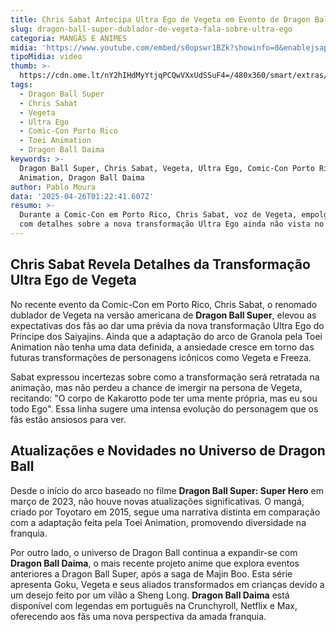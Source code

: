 ```yaml
---
title: Chris Sabat Antecipa Ultra Ego de Vegeta em Evento de Dragon Ball Super
slug: dragon-ball-super-dublador-de-vegeta-fala-sobre-ultra-ego
categoria: MANGÁS E ANIMES
midia: 'https://www.youtube.com/embed/s0opswr1BZk?showinfo=0&enablejsapi=1'
tipoMidia: video
thumb: >-
  https://cdn.ome.lt/nY2hIHdMyYtjqPCQwVXxUdSSuF4=/480x360/smart/extras/conteudos/Design_sem_nome_-_2025-04-25T204043.768.png
tags:
  - Dragon Ball Super
  - Chris Sabat
  - Vegeta
  - Ultra Ego
  - Comic-Con Porto Rico
  - Toei Animation
  - Dragon Ball Daima
keywords: >-
  Dragon Ball Super, Chris Sabat, Vegeta, Ultra Ego, Comic-Con Porto Rico, Toei
  Animation, Dragon Ball Daima
author: Pablo Moura
data: '2025-04-26T01:22:41.607Z'
resumo: >-
  Durante a Comic-Con em Porto Rico, Chris Sabat, voz de Vegeta, empolgou os fãs
  com detalhes sobre a nova transformação Ultra Ego ainda não vista no anime.
---
```


## Chris Sabat Revela Detalhes da Transformação Ultra Ego de Vegeta

<blockquote class="twitter-tweet"><a href="https://twitter.com/user/status/1915726352809894134"></a></blockquote>

No recente evento da Comic-Con em Porto Rico, Chris Sabat, o renomado dublador de Vegeta na versão americana de **Dragon Ball Super**, elevou as expectativas dos fãs ao dar uma prévia da nova transformação Ultra Ego do Príncipe dos Saiyajins. Ainda que a adaptação do arco de Granola pela Toei Animation não tenha uma data definida, a ansiedade cresce em torno das futuras transformações de personagens icônicos como Vegeta e Freeza.

Sabat expressou incertezas sobre como a transformação será retratada na animação, mas não perdeu a chance de imergir na persona de Vegeta, recitando: "O corpo de Kakarotto pode ter uma mente própria, mas eu sou todo Ego". Essa linha sugere uma intensa evolução do personagem que os fãs estão ansiosos para ver.

## Atualizações e Novidades no Universo de Dragon Ball

Desde o início do arco baseado no filme **Dragon Ball Super: Super Hero** em março de 2023, não houve novas atualizações significativas. O mangá, criado por Toyotaro em 2015, segue uma narrativa distinta em comparação com a adaptação feita pela Toei Animation, promovendo diversidade na franquia.

Por outro lado, o universo de Dragon Ball continua a expandir-se com **Dragon Ball Daima**, o mais recente projeto anime que explora eventos anteriores a Dragon Ball Super, após a saga de Majin Boo. Esta série apresenta Goku, Vegeta e seus aliados transformados em crianças devido a um desejo feito por um vilão a Sheng Long. **Dragon Ball Daima** está disponível com legendas em português na Crunchyroll, Netflix e Max, oferecendo aos fãs uma nova perspectiva da amada franquia.
